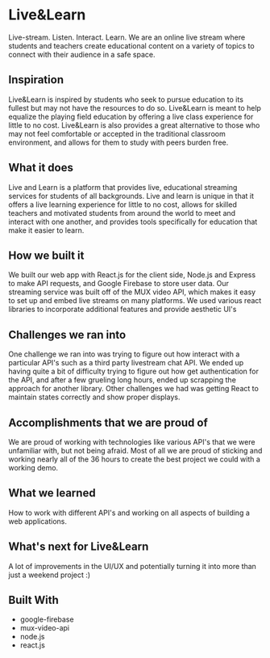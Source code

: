 # Live&Learn
Live-stream. Listen. Interact. Learn. We are an online live stream where students and teachers create educational content on a variety of topics to connect with their audience in a safe space.

## Inspiration
Live&Learn is inspired by students who seek to pursue education to its fullest but may not have the resources to do so. Live&Learn is meant to help equalize the playing field education by offering a live class experience for little to no cost. Live&Learn is also provides a great alternative to those who may not feel comfortable or accepted in the traditional classroom environment, and allows for them to study with peers burden free.

## What it does
Live and Learn is a platform that provides live, educational streaming services for students of all backgrounds. Live and learn is unique in that it offers a live learning experience for little to no cost, allows for skilled teachers and motivated students from around the world to meet and interact with one another, and provides tools specifically for education that make it easier to learn.

## How we built it
We built our web app with React.js for the client side, Node.js and Express to make API requests, and Google Firebase to store user data. Our streaming service was built off of the MUX video API, which makes it easy to set up and embed live streams on many platforms. We used various react libraries to incorporate additional features and provide aesthetic UI's

## Challenges we ran into
One challenge we ran into was trying to figure out how interact with a particular API's such as a third party livestream chat API. We ended up having quite a bit of difficulty trying to figure out how get authentication for the API, and after a few grueling long hours, ended up scrapping the approach for another library. Other challenges we had was getting React to maintain states correctly and show proper displays.

## Accomplishments that we are proud of
We are proud of working with technologies like various API's that we were unfamiliar with, but not being afraid. Most of all we are proud of sticking and working nearly all of the 36 hours to create the best project we could with a working demo.

## What we learned
How to work with different API's and working on all aspects of building a web applications.

## What's next for Live&Learn
A lot of improvements in the UI/UX and potentially turning it into more than just a weekend project :)

## Built With
- google-firebase
- mux-video-api
- node.js
- react.js

